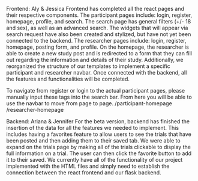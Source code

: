 Frontend: Aly & Jessica
Frontend has completed all the react pages and their respective components. The participant pages include: login, register, homepage, profile, and search. The search page has general filters (+/- 18 and sex), as well as an advanced search. The widgets that will appear via search request have also been created and stylized, but have not yet been connected to the backend. The researcher pages include: login, register, homepage, posting form, and profile. On the homepage, the researcher is able to create a new study post and is redirected to a form that they can fill out regarding the information and details of their study. Additionally, we reorganized the structure of our templates to implement a specific participant and researcher navbar. Once connected with the backend, all the features and functionalities will be completed. 

To navigate from register or login to the actual participant pages, please manually input these tags into the search bar. From here you will be able to use the navbar to move from page to page. 
/participant-homepage 
/researcher-homepage

Backend: Ariana & Jennifer
For the beta version, backend has finished the insertion of the data for all the features we needed to implement. This includes having a favorites feature to allow users to see the trials that have been posted and then adding them to their saved tab. We were able to expand on the trials page by making all of the trials clickable to display the full information on a trial. The user can then click the favorite button to add it to their saved. We currently have all of the functionality of our project implemented with the HTML files and simply need to establish the connection between the react frontend and our flask backend. 
